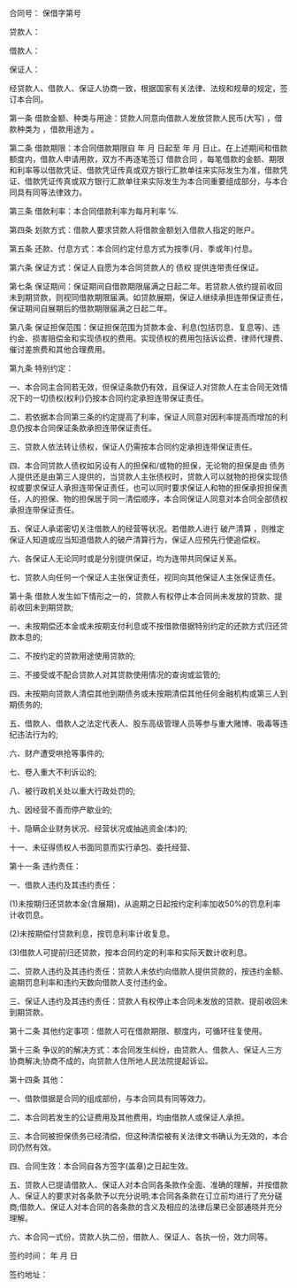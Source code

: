 
 


合同号：         保借字第号


贷款人：


借款人：


保证人：


经贷款人、借款人、保证人协商一致，根据国家有关法律、法规和规章的规定，签订本合同。


第一条 借款金额、种类与用途：贷款人同意向借款人发放贷款人民币(大写)                 ，借款种类为               ，借款用途为              。


第二条 借款期限：本合同借款期限自             年     月     日起至             年     月      日止。在上述期间和借款额度内，借款人申请用款，双方不再逐笔签订
借款合同
，每笔借款的金额、期限和利率等以借款凭证、借款凭证传真或双方银行汇款单往来实际发生为准，借款凭证、借款凭证传真或双方银行汇款单往来实际发生为本合同重要组成部分，与本合同具有同等法律效力。


第三条 借款利率：本合同借款利率为每月利率        ℅.


第四条 划款方式：借款人要求贷款人将借款金额划入借款人指定的账户。


第五条 还款、付息方式：本合同约定付息方式为按季(月、季或年)付息。


第六条 保证方式：保证人自愿为本合同贷款人的
债权
提供连带责任保证。


第七条 保证期间：保证期间自借款期限届满之日起二年。若贷款人依约提前收回未到期贷款，则视同借款期限届满。如贷款展期，保证人继续承担连带保证责任，保证期间自展期后的借款期限届满之日起二年。


第八条 保证担保范围：保证担保范围为贷款本金、利息(包括罚息、复息等)、违约金、损害赔偿金和实现债权的费用。实现债权的费用包括诉讼费、律师代理费、催讨差旅费和其他合理费用。


第九条 特别约定：


一、本合同主合同若无效，但保证条款仍有效，且保证人对贷款人在主合同无效情况下的一切债权(权利)仍按本合同约定承担连带保证责任。


二、若依据本合同第三条的约定提高了利率，保证人同意对因利率提高而增加的利息仍按本合同保证条款承担连带保证责任。


三、贷款人依法转让债权，保证人仍需按本合同约定承担连带保证责任。


四、本合同贷款人债权如另设有人的担保和/或物的担保，无论物的担保是由
债务
人提供还是由第三人提供的，当贷款人主张债权时，贷款人可以就物的担保实现债权或要求保证人承担连带保证责任，也可以同时要求保证人和物的担保承担担保责任，人的担保、物的担保居于同一清偿顺序，本合同保证人同意对本合同全部债权承担连带保证责任。


五、保证人承诺密切关注借款人的经营等状况。若借款人进行
破产清算
，则推定保证人知道或应当知道借款人的破产清算行为，保证人应预先行使追偿权。


六、各保证人无论同时或是分别提供保证，均为连带共同保证关系。


七、贷款人向任何一个保证人主张保证责任，视同向其他保证人主张保证责任。


第十条 借款人发生如下情形之一的，贷款人有权停止本合同尚未发放的贷款、提前收回未到期贷款;


一、未按期偿还本金或未按期支付利息或不按借款借据特别约定的还款方式归还贷款本息的;


二、不按约定的贷款用途使用贷款的;


三、不接受或不配合贷款人对其贷款使用情况的查询或监管的;


四、未按期向贷款人清偿其他到期债务或未按期清偿其他任何金融机构或第三人到期债务的;


五、借款人、借款人之法定代表人、股东高级管理人员等参与重大赌博、吸毒等违纪违法行为的;


六、财产遭受哄抢等事件的;


七、卷入重大不利诉讼的;


八、被行政机关处以重大行政处罚的;


九、因经营不善而停产歇业的;


十、隐瞒企业财务状况、经营状况或抽逃资金(本)的;


十一、未征得债权人书面同意而实行承包、委托经营、


第十一条 违约责任：


一、借款人违约及其违约责任：


(1)未按期归还贷款本金(含展期)，从逾期之日起按约定利率加收50%的罚息利率计收罚息。


(2)未按期偿付贷款利息，按罚息利率计收复息。


(3)借款人可提前归还贷款，按本合同约定的利率和实际天数计收利息。


二、贷款人违约及其违约责任：贷款人未依约向借款人提供贷款的，按违约金额、逾期罚息利率和违约天数向借款人支付违约金。


三、保证人违约及其违约责任：贷款人有权停止本合同未发放的贷款、提前收回未到期贷款。


第十二条 其他约定事项：借款人可在借款期限、额度内，可循环往复使用。


第十三条 争议的的解决方式：本合同发生纠纷，由贷款人、借款人、保证人三方协商解决;协商不成的，向贷款人住所地人民法院提起诉讼。


第十四条 其他：


一、借款借据是合同的组成部份，与本合同具有同等效力。


二、本合同若发生的公证费用及其他费用，均由借款人或保证人承担。


三、本合同被担保债务已经清偿，但这种清偿被有关法律文书确认为无效的，本合同仍然有效。


四、合同生效：本合同自各方签字(盖章)之日起生效。


五、贷款人已提请借款人、保证人对本合同各条款作全面、准确的理解，并按借款人、保证人的要求对各条款予以充分说明;本合同各条款在订立前均进行了充分磋商;借款人、保证人对本合同的各条款的含义及相应的法律后果已全部通晓并充分理解。


六、本合同一式份，贷款人执二份，借款人、保证人、各执一份，效力同等。


签约时间：          年     月     日 



签约地址：
 


 

 
 
 
 
 
  


  
 

  


  


  
 
 
 
 

